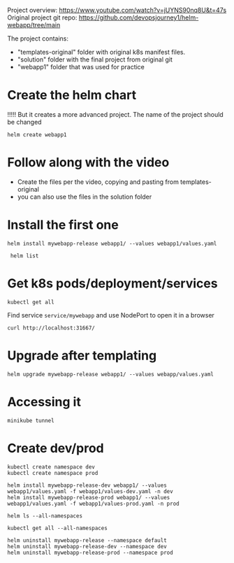 
Project overview:  https://www.youtube.com/watch?v=jUYNS90nq8U&t=47s  
Original project git repo: https://github.com/devopsjourney1/helm-webapp/tree/main  

The project contains:
- "templates-original" folder with original k8s manifest files.
- "solution" folder with the final project from original git
- "webapp1" folder that was used for practice

# Create the helm chart
!!!!! But it creates a more advanced project. The name of the project should be changed

```
helm create webapp1
```

# Follow along with the video
- Create the files per the video, copying and pasting from templates-original
- you can also use the files in the solution folder

# Install the first one
```
helm install mywebapp-release webapp1/ --values webapp1/values.yaml
```

```shell
 helm list
```

# Get k8s pods/deployment/services

```shell
kubectl get all 
```

Find service `service/mywebapp` and use NodePort to open it in a browser

```shell
curl http://localhost:31667/
```

# Upgrade after templating
```
helm upgrade mywebapp-release webapp1/ --values webapp/values.yaml
```

# Accessing it
```
minikube tunnel
```

# Create dev/prod
```shell
kubectl create namespace dev
kubectl create namespace prod
```

```shell
helm install mywebapp-release-dev webapp1/ --values webapp1/values.yaml -f webapp1/values-dev.yaml -n dev
helm install mywebapp-release-prod webapp1/ --values webapp1/values.yaml -f webapp1/values-prod.yaml -n prod
```

```shell
helm ls --all-namespaces
```

```shell
kubectl get all --all-namespaces
```

```shell
helm uninstall mywebapp-release --namespace default
helm uninstall mywebapp-release-dev --namespace dev
helm uninstall mywebapp-release-prod --namespace prod
```

